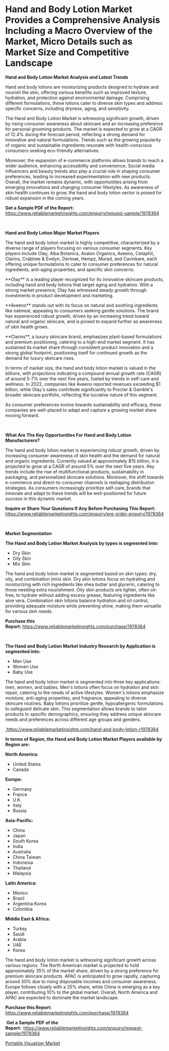 <p><h1>Hand and Body Lotion Market Provides a Comprehensive Analysis Including a Macro Overview of the Market, Micro Details such as Market Size and Competitive Landscape</h1></p><p><strong>Hand and Body Lotion Market Analysis and Latest Trends</strong></p>
<p><p>Hand and body lotions are moisturizing products designed to hydrate and nourish the skin, offering various benefits such as improved texture, hydration, and protection against environmental damage. Comprising different formulations, these lotions cater to diverse skin types and address specific concerns, including dryness, aging, and sensitivity.</p><p>The Hand and Body Lotion Market is witnessing significant growth, driven by rising consumer awareness about skincare and an increasing preference for personal grooming products. The market is expected to grow at a CAGR of 12.4% during the forecast period, reflecting a strong demand for innovative and natural formulations. Trends such as the growing popularity of organic and sustainable ingredients resonate with health-conscious consumers seeking eco-friendly alternatives. </p><p>Moreover, the expansion of e-commerce platforms allows brands to reach a wider audience, enhancing accessibility and convenience. Social media influencers and beauty trends also play a crucial role in shaping consumer preferences, leading to increased experimentation with new products. Overall, the market remains dynamic, with opportunities arising from emerging innovations and changing consumer lifestyles. As awareness of skin health continues to grow, the hand and body lotion sector is poised for robust expansion in the coming years.</p></p>
<p><strong>Get a Sample PDF of the Report:&nbsp;</strong> <a href="https://www.reliablemarketinsights.com/enquiry/request-sample/1978364?utm_campaign=2143&utm_medium=2&utm_source=Github&utm_content=ia&utm_term=06022025&utm_id=hand-and-body-lotion">https://www.reliablemarketinsights.com/enquiry/request-sample/1978364</a></p>
<p>&nbsp;</p>
<p><strong>Hand and Body Lotion Major Market Players</strong></p>
<p><p>The hand and body lotion market is highly competitive, characterized by a diverse range of players focusing on various consumer segments. Key players include Olay, Alba Botanica, Avalon Organics, Aveeno, Cetaphil, Clarins, Crabtree & Evelyn, Dermae, Hempz, Murad, and Cavinkare, each offering unique formulations to cater to consumer preferences for natural ingredients, anti-aging properties, and specific skin concerns.</p><p>**Olay** is a leading player recognized for its innovative skincare products, including hand and body lotions that target aging and hydration. With a strong market presence, Olay has witnessed steady growth through investments in product development and marketing.</p><p>**Aveeno** stands out with its focus on natural and soothing ingredients like oatmeal, appealing to consumers seeking gentle solutions. The brand has experienced robust growth, driven by an increasing trend toward natural and organic skincare, and is poised to expand further as awareness of skin health grows.</p><p>**Clarins**, a luxury skincare brand, emphasizes plant-based formulations and premium positioning, catering to a high-end market segment. It has sustained its market share through consistent product innovation and a strong global footprint, positioning itself for continued growth as the demand for luxury skincare rises.</p><p>In terms of market size, the hand and body lotion market is valued in the billions, with projections indicating a compound annual growth rate (CAGR) of around 5-7% over the next five years, fueled by trends in self-care and wellness. In 2022, companies like Aveeno reported revenues exceeding $1 billion, while Olay's sales contribute significantly to Procter & Gamble's broader skincare portfolio, reflecting the lucrative nature of this segment. </p><p>As consumer preferences evolve towards sustainability and efficacy, these companies are well-placed to adapt and capture a growing market share moving forward.</p></p>
<p>&nbsp;</p>
<p><strong>What Are The Key Opportunities For Hand and Body Lotion Manufacturers?</strong></p>
<p><p>The hand and body lotion market is experiencing robust growth, driven by increasing consumer awareness of skin health and the demand for natural and organic ingredients. Currently valued at approximately $15 billion, it is projected to grow at a CAGR of around 5% over the next five years. Key trends include the rise of multifunctional products, sustainability in packaging, and personalized skincare solutions. Moreover, the shift towards e-commerce and direct-to-consumer channels is reshaping distribution strategies. As consumers increasingly prioritize self-care, brands that innovate and adapt to these trends will be well-positioned for future success in this dynamic market.</p></p>
<p><strong>Inquire or Share Your Questions If Any Before Purchasing This Report:</strong> <a href="https://www.reliablemarketinsights.com/enquiry/pre-order-enquiry/1978364?utm_campaign=2143&utm_medium=2&utm_source=Github&utm_content=ia&utm_term=06022025&utm_id=hand-and-body-lotion">https://www.reliablemarketinsights.com/enquiry/pre-order-enquiry/1978364</a></p>
<p>&nbsp;</p>
<p><strong>Market Segmentation</strong></p>
<p><strong>The Hand and Body Lotion Market Analysis by types is segmented into:</strong></p>
<p><ul><li>Dry Skin</li><li>Oily Skin</li><li>Mix Skin</li></ul></p>
<p><p>The hand and body lotion market is segmented based on skin types: dry, oily, and combination (mix) skin. Dry skin lotions focus on hydrating and moisturizing with rich ingredients like shea butter and glycerin, catering to those needing extra nourishment. Oily skin products are lighter, often oil-free, to hydrate without adding excess grease, featuring ingredients like aloe vera. Combination skin lotions balance hydration and oil control, providing adequate moisture while preventing shine, making them versatile for various skin needs.</p></p>
<p><strong>Purchase this Report:&nbsp;</strong><a href="https://www.reliablemarketinsights.com/purchase/1978364?utm_campaign=2143&utm_medium=2&utm_source=Github&utm_content=ia&utm_term=06022025&utm_id=hand-and-body-lotion">https://www.reliablemarketinsights.com/purchase/1978364</a></p>
<p>&nbsp;</p>
<p><strong>The Hand and Body Lotion Market Industry Research by Application is segmented into:</strong></p>
<p><ul><li>Men Use</li><li>Women Use</li><li>Baby Use</li></ul></p>
<p><p>The hand and body lotion market is segmented into three key applications: men, women, and babies. Men's lotions often focus on hydration and skin repair, catering to the needs of active lifestyles. Women's lotions emphasize moisture, anti-aging properties, and fragrance, appealing to diverse skincare routines. Baby lotions prioritize gentle, hypoallergenic formulations to safeguard delicate skin. This segmentation allows brands to tailor products to specific demographics, ensuring they address unique skincare needs and preferences across different age groups and genders.</p></p>
<p><a href="https://www.reliablemarketinsights.com/hand-and-body-lotion-r1978364?utm_campaign=2143&utm_medium=2&utm_source=Github&utm_content=ia&utm_term=06022025&utm_id=hand-and-body-lotion">&nbsp;https://www.reliablemarketinsights.com/hand-and-body-lotion-r1978364</a></p>
<p><strong>In terms of Region, the Hand and Body Lotion Market Players available by Region are:</strong></p>
<p>
    <p> <strong> North America: </strong>
        <ul>
            <li>United States</li>
            <li>Canada</li>
        </ul>
        </p> 
    <p> <strong> Europe: </strong>
        <ul>
            <li>Germany</li>
            <li>France</li>
            <li>U.K.</li>
            <li>Italy</li>
            <li>Russia</li>
        </ul>
        </p> 
    <p> <strong> Asia-Pacific: </strong>
        <ul>
            <li>China</li>
            <li>Japan</li>
            <li>South Korea</li>
            <li>India</li>
            <li>Australia</li>
            <li>China Taiwan</li>
            <li>Indonesia</li>
            <li>Thailand</li>
            <li>Malaysia</li>
        </ul>
        </p> 
    <p> <strong> Latin America: </strong>
        <ul>
            <li>Mexico</li>
            <li>Brazil</li>
            <li>Argentina Korea</li>
            <li>Colombia</li>
        </ul>
        </p> 
    <p> <strong> Middle East & Africa: </strong>
        <ul>
            <li>Turkey</li>
            <li>Saudi</li>
            <li>Arabia</li>
            <li>UAE</li>
            <li>Korea</li>
        </ul>
    </p>
    </p>
<p><p>The hand and body lotion market is witnessing significant growth across various regions. The North American market is projected to hold approximately 35% of the market share, driven by a strong preference for premium skincare products. APAC is anticipated to grow rapidly, capturing around 30% due to rising disposable incomes and consumer awareness. Europe follows closely with a 25% share, while China is emerging as a key player, contributing 10% to the global market. Overall, North America and APAC are expected to dominate the market landscape.</p></p>
<p><strong>Purchase this Report: </strong><a href="https://www.reliablemarketinsights.com/purchase/1978364?utm_campaign=2143&utm_medium=2&utm_source=Github&utm_content=ia&utm_term=06022025&utm_id=hand-and-body-lotion">https://www.reliablemarketinsights.com/purchase/1978364</a></p>
<p>&nbsp;<strong>Get a Sample PDF of the Report:&nbsp;&nbsp;</strong><a href="https://www.reliablemarketinsights.com/enquiry/request-sample/1978364?utm_campaign=2143&utm_medium=2&utm_source=Github&utm_content=ia&utm_term=06022025&utm_id=hand-and-body-lotion">https://www.reliablemarketinsights.com/enquiry/request-sample/1978364</a></p>
<p><strong></strong></p>
<p><p><a href="https://github.com/FlorianWolf90/Market-Research-Report-List-1/blob/main/portable-visualizer-market.md?utm_campaign=2143&utm_medium=2&utm_source=Github&utm_content=ia&utm_term=06022025&utm_id=hand-and-body-lotion">Portable Visualizer Market</a></p></p>